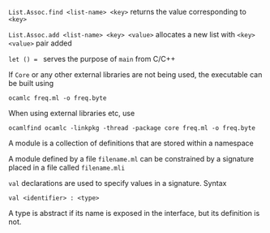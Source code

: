 `List.Assoc.find <list-name> <key>` returns the value corresponding to `<key>`

`List.Assoc.add <list-name> <key> <value>` allocates a new list with 
`<key> <value>` pair added

`let () = ` serves the purpose of `main` from C/C++

If `Core` or any other external libraries are not being used, the executable can
be built using
```
ocamlc freq.ml -o freq.byte
```

When using external libraries etc, use
```
ocamlfind ocamlc -linkpkg -thread -package core freq.ml -o freq.byte
```

A module is a collection of definitions that are stored within a namespace

A module defined by a file `filename.ml` can be constrained by a signature
placed in a file called `filename.mli`

`val` declarations are used to specify values in a signature. Syntax
```
val <identifier> : <type>
```

A type is abstract if its name is exposed in the interface, but its definition
is not.
